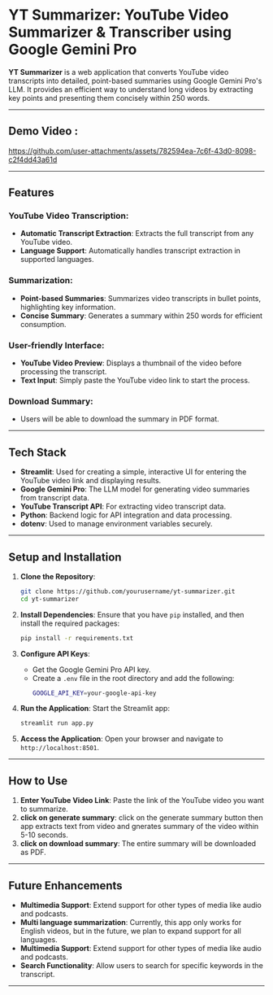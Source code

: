 
# **YT Summarizer: YouTube Video Summarizer & Transcriber using Google Gemini Pro**

**YT Summarizer** is a web application that converts YouTube video transcripts into detailed, point-based summaries using Google Gemini Pro's LLM. It provides an efficient way to understand long videos by extracting key points and presenting them concisely within 250 words.



---

## **Demo Video :**


https://github.com/user-attachments/assets/782594ea-7c6f-43d0-8098-c2f4dd43a61d

---------------
## **Features**

### **YouTube Video Transcription:**
- **Automatic Transcript Extraction**: Extracts the full transcript from any YouTube video.
- **Language Support**: Automatically handles transcript extraction in supported languages.

### **Summarization**:
- **Point-based Summaries**: Summarizes video transcripts in bullet points, highlighting key information.
- **Concise Summary**: Generates a summary within 250 words for efficient consumption.

### **User-friendly Interface**:
- **YouTube Video Preview**: Displays a thumbnail of the video before processing the transcript.
- **Text Input**: Simply paste the YouTube video link to start the process.

### **Download Summary**:
- Users will be able to download the summary in PDF format.
---

## **Tech Stack**

- **Streamlit**: Used for creating a simple, interactive UI for entering the YouTube video link and displaying results.
- **Google Gemini Pro**: The LLM model for generating video summaries from transcript data.
- **YouTube Transcript API**: For extracting video transcript data.
- **Python**: Backend logic for API integration and data processing.
- **dotenv**: Used to manage environment variables securely.

---

## **Setup and Installation**

1. **Clone the Repository**:
   ```bash
   git clone https://github.com/yourusername/yt-summarizer.git
   cd yt-summarizer
   ```

2. **Install Dependencies**:
   Ensure that you have `pip` installed, and then install the required packages:
   ```bash
   pip install -r requirements.txt
   ```

3. **Configure API Keys**:
   - Get the Google Gemini Pro API key.
   - Create a `.env` file in the root directory and add the following:
     ```bash
     GOOGLE_API_KEY=your-google-api-key
     ```

4. **Run the Application**:
   Start the Streamlit app:
   ```bash
   streamlit run app.py
   ```

5. **Access the Application**:
   Open your browser and navigate to `http://localhost:8501`.

---

## **How to Use**

1. **Enter YouTube Video Link**: Paste the link of the YouTube video you want to summarize.
2. **click on generate summary**: click on the generate summary button then app extracts text from video and gnerates summary of the video within 5-10 seconds.
3. **click on download summary**: The entire summary will be downloaded as PDF.

---

## **Future Enhancements**

- **Multimedia Support**: Extend support for other types of media like audio and podcasts.
- **Multi language summarization**: Currently, this app only works for English videos, but in the future, we plan to expand support for all languages.
- **Multimedia Support**: Extend support for other types of media like audio and podcasts.
- **Search Functionality**: Allow users to search for specific keywords in the transcript.

---

